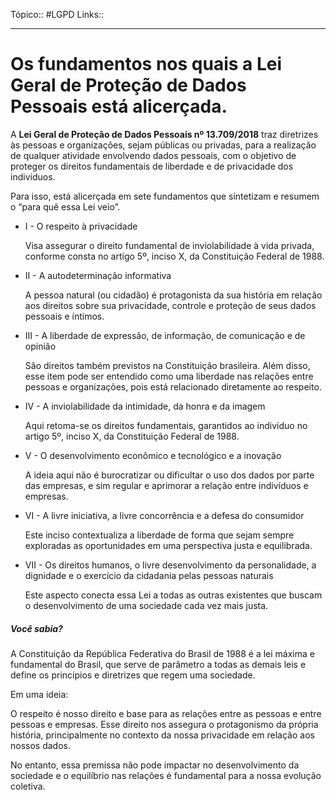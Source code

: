 Tópico:: #LGPD
Links::

---
# Os fundamentos nos quais a Lei Geral de Proteção de Dados Pessoais está alicerçada.
A **Lei Geral de Proteção de Dados Pessoais nº 13.709/2018** traz diretrizes às pessoas e organizações, sejam públicas ou privadas, para a realização de qualquer atividade envolvendo dados pessoais, com o objetivo de proteger os direitos fundamentais de liberdade e de privacidade dos indivíduos.

Para isso, está alicerçada em sete fundamentos que sintetizam e resumem o “para quê essa Lei veio”.

- I - O respeito à privacidade
    
    Visa assegurar o direito fundamental de inviolabilidade à vida privada, conforme consta no artigo 5º, inciso X, da Constituição Federal de 1988.
- II - A autodeterminação informativa
    
    A pessoa natural (ou cidadão) é protagonista da sua história em relação aos direitos sobre sua privacidade, controle e proteção de seus dados pessoais e íntimos.
- III - A liberdade de expressão, de informação, de comunicação e de opinião
    
    São direitos também previstos na Constituição brasileira. Além disso, esse item pode ser entendido como uma liberdade nas relações entre pessoas e organizações, pois está relacionado diretamente ao respeito.
- IV - A inviolabilidade da intimidade, da honra e da imagem
    
    Aqui retoma-se os direitos fundamentais, garantidos ao indivíduo no artigo 5º, inciso X, da Constituição Federal de 1988.
- V - O desenvolvimento econômico e tecnológico e a inovação
    
    A ideia aqui não é burocratizar ou dificultar o uso dos dados por parte das empresas, e sim regular e aprimorar a relação entre indivíduos e empresas.
- VI - A livre iniciativa, a livre concorrência e a defesa do consumidor
    
    Este inciso contextualiza a liberdade de forma que sejam sempre exploradas as oportunidades em uma perspectiva justa e equilibrada.
- VII - Os direitos humanos, o livre desenvolvimento da personalidade, a dignidade e o exercício da cidadania pelas pessoas naturais
    
    Este aspecto conecta essa Lei a todas as outras existentes que buscam o desenvolvimento de uma sociedade cada vez mais justa.

##### Você sabia?
A Constituição da República Federativa do Brasil de 1988 é a lei máxima e fundamental do Brasil, que serve de parâmetro a todas as demais leis e define os princípios e diretrizes que regem uma sociedade.

Em uma ideia:

O respeito é nosso direito e base para as relações entre as pessoas e entre pessoas e empresas. Esse direito nos assegura o protagonismo da própria história, principalmente no contexto da nossa privacidade em relação aos nossos dados.

No entanto, essa premissa não pode impactar no desenvolvimento da sociedade e o equilíbrio nas relações é fundamental para a nossa evolução coletiva.